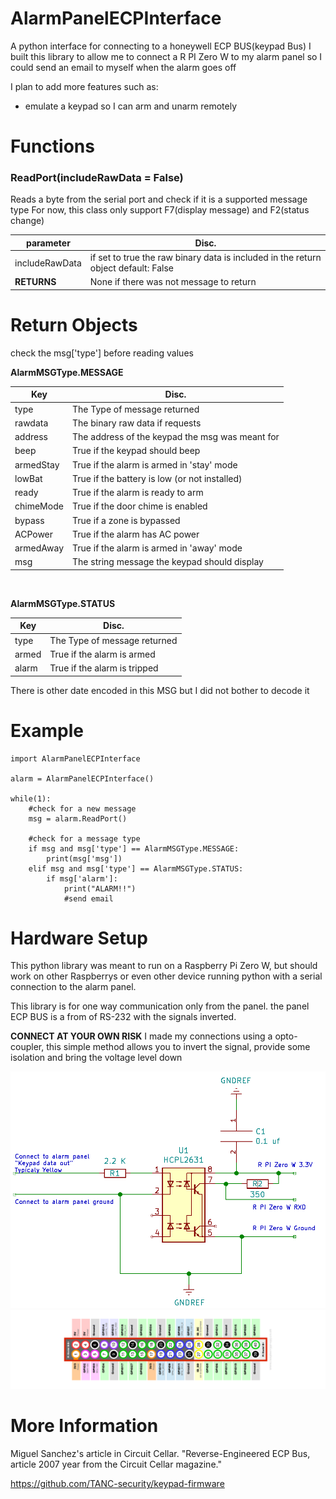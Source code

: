 # AlarmPanelECPInterface
A python interface for connecting to a honeywell ECP BUS(keypad Bus)
I built this library to allow me to connect a R PI Zero W to my alarm panel so I could send an email to myself when the alarm goes off

I plan to add more features such as:
- emulate a keypad so I can arm and unarm remotely

# Functions
### ReadPort(includeRawData = False)
Reads a byte from the serial port and check if it is a supported message type
For now, this class only support F7(display message) and F2(status change)

parameter|Disc.
---------|----
includeRawData|if set to true the raw binary data is included in the return object default: False
**RETURNS**|None if there was not message to return

# Return Objects

check the msg['type'] before reading values

**AlarmMSGType.MESSAGE**

Key|Disc.
---------|----
type|The Type of message returned
rawdata|The binary raw data if requests
address|The address of the keypad the msg was meant for
beep|True if the keypad should beep
armedStay|True if the alarm is armed in 'stay' mode
lowBat|True if the battery is low (or not installed)
ready|True if the alarm is ready to arm
chimeMode|True if the door chime is enabled
bypass|True if a zone is bypassed
ACPower|True if the alarm has AC power
armedAway|True if the alarm is armed in 'away' mode
msg|The string message the keypad should display

<BR>

**AlarmMSGType.STATUS**

Key|Disc.
---------|----
type|The Type of message returned
armed|True if the alarm is armed
alarm|True if the alarm is tripped

There is other date encoded in this MSG but I did not bother to decode it

# Example

```
import AlarmPanelECPInterface

alarm = AlarmPanelECPInterface()

while(1):
    #check for a new message
    msg = alarm.ReadPort()

    #check for a message type
    if msg and msg['type'] == AlarmMSGType.MESSAGE:
        print(msg['msg'])
    elif msg and msg['type'] == AlarmMSGType.STATUS:        
        if msg['alarm']:
            print("ALARM!!")
            #send email
```

# Hardware Setup
This python library was meant to run on a Raspberry Pi Zero W, but should work on other Raspberrys or even other device running python with a serial connection to the alarm panel.

This library is for one way communication  only from the panel. the panel ECP BUS is a from of RS-232 with the signals inverted.

**CONNECT AT YOUR OWN RISK**
I made my connections using  a opto-coupler, this simple method allows you to invert the signal, provide some isolation and bring the voltage level down

![RS-232 Connection](img/sch.png?raw=true "Title")
![R PI Zero W Connection](img/rpi.png?raw=true "Title")


# More Information
 Miguel Sanchez's article in Circuit Cellar. "Reverse-Engineered ECP Bus, article 2007 year from the Circuit Cellar magazine."

 https://github.com/TANC-security/keypad-firmware